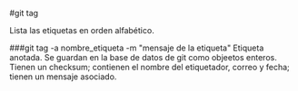 #git tag 

Lista las etiquetas en orden alfabético.


###git tag  -a nombre_etiqueta  -m "mensaje de la etiqueta"
Etiqueta anotada. Se guardan en la base de datos de git como objeetos enteros. Tienen un checksum; contienen el nombre del etiquetador, correo  y fecha; tienen un mensaje asociado.